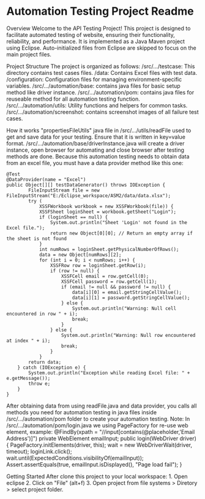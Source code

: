 # Automation Testing Project Readme
Overview
  Welcome to the API Testing Project! 
  This project is designed to facilitate automated testing of website, ensuring their functionality, reliability, and performance. 
  It is implemented as a Java Maven project using Eclipse. Auto-initialized files from Eclipse are skipped to focus on the main project files.

Project Structure
  The project is organized as follows:
    /src/.../testcase: This directory contains test cases files.
    /data: Contains Excel files with test data.
    /configuration: Configuration files for managing environment-specific variables.
    /src/.../automation/base: contains java files for basic setup method like driver instance.
    /src/.../automation/pom: contains java files for reuseable method for all automation testing function. 
    /src/.../automation/utils: Utility functions and helpers for common tasks.
    /src/.../automation/screenshot: contains screenshot images of all failure test cases.
    
How it works
  "propertiesFileUtils" java file in /src/.../utils/readFile used to get and save data for your testing. Ensure that it is written in key=value format.
  /src/.../automation/base/driverInstance.java will create a driver instance, open browser for automating and close browser after testing methods are done.
  Because this automation testing needs to obtain data from an excel file, you must have a data provider method like this one:
  
  	@Test
	@DataProvider(name = "Excel")
	public Object[][] testDataGenerator() throws IOException {
			FileInputStream file = new FileInputStream("E:/Eclipse_workspace/ASM2/data/data.xlsx");
			try (
				XSSFWorkbook workbook = new XSSFWorkbook(file)) {
				XSSFSheet loginSheet = workbook.getSheet("Login");
				if (loginSheet == null) {
					System.out.println("Sheet 'Login' not found in the Excel file.");
					return new Object[0][0]; // Return an empty array if the sheet is not found
				}
				int numRows = loginSheet.getPhysicalNumberOfRows();
				data = new Object[numRows][2];
				for (int i = 0; i < numRows; i++) {
					XSSFRow row = loginSheet.getRow(i);
					if (row != null) {
						XSSFCell email = row.getCell(0);
						XSSFCell password = row.getCell(1);
						if (email != null && password != null) {
							data[i][0] = email.getStringCellValue();
							data[i][1] = password.getStringCellValue();
						} else {
							System.out.println("Warning: Null cell encountered in row " + i);
							break;
						}
					} else {
						System.out.println("Warning: Null row encountered at index " + i);
						break;
					}
				}
			return data;
		} catch (IOException e) {
			System.out.println("Exception while reading Excel file: " + e.getMessage());
			throw e;
		}
	}
 
After obtaining data from using readFile.java and data provider, you calls all methods you need for automation testing in java files inside /src/.../automation/pom folder to create your automation testing. 
Note: In /src/.../automation/pom/login.java we using PageFactory for re-use web element, example:
	@FindBy(xpath = "//input[contains(@placeholder,'Email Address')]")
		private WebElement emailInput;
  	public login(WebDriver driver) {
			PageFactory.initElements(driver, this);
			wait = new WebDriverWait(driver, timeout);
			loginLink.click();
			wait.until(ExpectedConditions.visibilityOf(emailInput));
			Assert.assertEquals(true, emailInput.isDisplayed(), "Page load fail");
	}
 
Getting Started
	After clone this project to your local workspace:
	1. Open eclipse
	2. Click on "File" (alt+f)
	3.  Open project from file systems > Diretory > select project folder.
